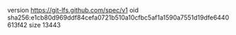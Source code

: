 version https://git-lfs.github.com/spec/v1
oid sha256:e1cb80d969ddf84cefa0721b510a10cfbc5af1a1590a7551d19dfe6440613f42
size 13443

